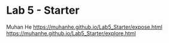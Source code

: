 # Lab 5 - Starter
Muhan He
https://muhanhe.github.io/Lab5_Starter/expose.html
https://muhanhe.github.io/Lab5_Starter/explore.html